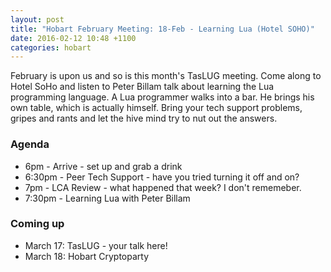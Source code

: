 ```yaml
---
layout: post
title: "Hobart February Meeting: 18-Feb - Learning Lua (Hotel SOHO)"
date: 2016-02-12 10:48 +1100
categories: hobart
---
```


February is upon us and so is this month's TasLUG meeting. Come along to Hotel
SoHo and listen to Peter Billam talk about learning the Lua programming
language. A Lua programmer walks into a bar. He brings his own table, which is
actually himself. Bring your tech support problems, gripes and rants and let
the hive mind try to nut out the answers.

### Agenda

  * 6pm - Arrive - set up and grab a drink
  * 6:30pm - Peer Tech Support - have you tried turning it off and on?
  * 7pm - LCA Review - what happened that week? I don't rememeber.
  * 7:30pm - Learning Lua with Peter Billam

### Coming up

  * March 17: TasLUG - your talk here!
  * March 18: Hobart Cryptoparty